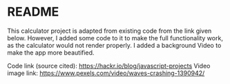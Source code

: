 # README

This calculator project is adapted from existing code from the link given below. However, I added some code to 
it to make the full functionality work, as the calculator would not render properly. I added a background Video
to make the app more beautified.

Code link (source cited): https://hackr.io/blog/javascript-projects
Video image link: https://www.pexels.com/video/waves-crashing-1390942/
